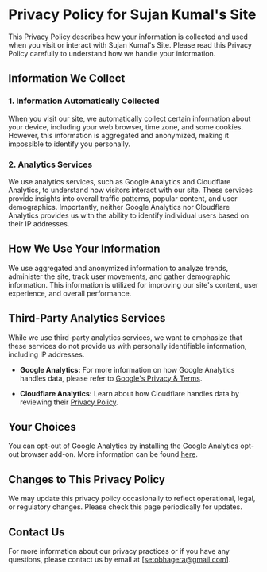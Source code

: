 # Privacy Policy for Sujan Kumal's Site

This Privacy Policy describes how your information is collected and used when you visit or interact with Sujan Kumal's Site. Please read this Privacy Policy carefully to understand how we handle your information.

## Information We Collect

### 1. Information Automatically Collected

When you visit our site, we automatically collect certain information about your device, including your web browser, time zone, and some cookies. However, this information is aggregated and anonymized, making it impossible to identify you personally.

### 2. Analytics Services

We use analytics services, such as Google Analytics and Cloudflare Analytics, to understand how visitors interact with our site. These services provide insights into overall traffic patterns, popular content, and user demographics. Importantly, neither Google Analytics nor Cloudflare Analytics provides us with the ability to identify individual users based on their IP addresses.

## How We Use Your Information

We use aggregated and anonymized information to analyze trends, administer the site, track user movements, and gather demographic information. This information is utilized for improving our site's content, user experience, and overall performance.

## Third-Party Analytics Services

While we use third-party analytics services, we want to emphasize that these services do not provide us with personally identifiable information, including IP addresses.

- **Google Analytics:** For more information on how Google Analytics handles data, please refer to [Google's Privacy & Terms](https://policies.google.com/privacy).

- **Cloudflare Analytics:** Learn about how Cloudflare handles data by reviewing their [Privacy Policy](https://www.cloudflare.com/privacypolicy/).

## Your Choices

You can opt-out of Google Analytics by installing the Google Analytics opt-out browser add-on. More information can be found [here](https://tools.google.com/dlpage/gaoptout).

## Changes to This Privacy Policy

We may update this privacy policy occasionally to reflect operational, legal, or regulatory changes. Please check this page periodically for updates.

## Contact Us

For more information about our privacy practices or if you have any questions, please contact us by email at [setobhagera@gmail.com].
